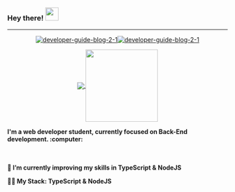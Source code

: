### Hey there! <img src="https://raw.githubusercontent.com/iampavangandhi/iampavangandhi/master/gifs/Hi.gif" width="30px">

---

<!--
**JP-Oliveira-dev/JP-Oliveira-dev** is a ✨ _special_ ✨ repository because its `README.md` (this file) appears on your GitHub profile. --!>

<p align="center"><a href="https://ibb.co/Fz7PwX4"><img src="https://i.ibb.co/gJgnTdZ/developer-guide-blog-2-1.png" alt="developer-guide-blog-2-1" border="0"></a><a href="https://ibb.co/Fz7PwX4"><img src="https://i.ibb.co/gJgnTdZ/developer-guide-blog-2-1.png" alt="developer-guide-blog-2-1" border="0"></a> </p>

<p align="center">
  <a href="https://github.com/anuraghazra/github-readme-stats">
    <img
      align="center"
      src="https://github-readme-stats.vercel.app/api/top-langs/?username=jp-oliveira-dev&layout=compact"
    />
  </a>
  <a href="https://github.com/anuraghazra/github-readme-stats">
    <img
      align="center"
      height="165"
      src="https://github-readme-stats.vercel.app/api?username=jp-oliveira-dev&count_private=true&show_icons=true&custom_title=Github%20Status&hide=issues"
    />
  </a>
</p>



<b>I'm a web developer student, currently focused on Back-End development. :computer:<b> <br></br>


<br><p>🌱 I’m currently improving my skills in TypeScript & NodeJS</p> 
<p>👨‍💻  My Stack: TypeScript & NodeJS</p> </br>
